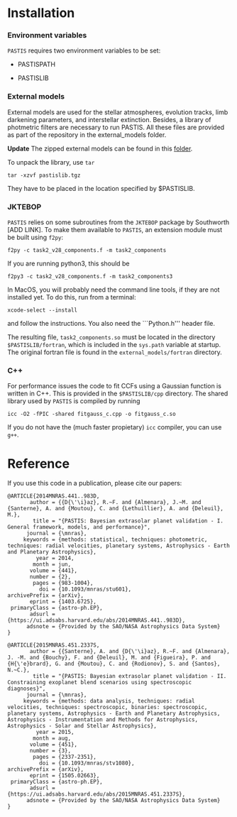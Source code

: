 # Installation

### Environment variables
``PASTIS`` requires two environment variables to be set:

- PASTISPATH

- PASTISLIB

### External models
External models are used for the stellar atmospheres, evolution tracks, limb darkening parameters, and interstellar extinction. Besides, a library of photmetric filters are necessary to run PASTIS. All these files are provided as part of the repository in the external_models folder.

**Update** The zipped external models can be found in this [folder](https://universidadnaciona-my.sharepoint.com/:f:/g/personal/rdiaz_unsam_edu_ar/EhM_KyKuq9lArEN9WUuMwV8BGnDxR7Yov3vbPMF-jBkLuw?e=naDqin).

To unpack the library, use ``tar``
```
tar -xzvf pastislib.tgz
```

They have to be placed in the location specified by $PASTISLIB.

### JKTEBOP
``PASTIS`` relies on some subroutines from the ``JKTEBOP`` package by Southworth [ADD LINK].
To make them available to ``PASTIS``, an extension module must be built using ``f2py``:
```
f2py -c task2_v28_components.f -m task2_components
```

If you are running python3, this should be
```
f2py3 -c task2_v28_components.f -m task2_components3
```

In MacOS, you will probably need the command line tools, if they are not installed yet. To do this, run from a terminal:
```
xcode-select --install
```
and follow the instructions.
You also need the ```Python.h''' header file.

The resulting file, ``task2_components.so`` must be located in the directory ``$PASTISLIB/fortran``, which is included in the ``sys.path`` variable at startup.
The original fortran file is found in the ``external_models/fortran`` directory.

### C++
For performance issues the code to fit CCFs using a Gaussian function is written in C++. This is provided in the ``$PASTISLIB/cpp`` directory. The shared library used by ``PASTIS`` is compiled by running

```
icc -O2 -fPIC -shared fitgauss_c.cpp -o fitgauss_c.so
```

If you do not have the (much faster propietary) ``icc`` compiler, you can use ``g++``.

# Reference

If you use this code in a publication, please cite our papers:

```
@ARTICLE{2014MNRAS.441..983D,
       author = {{D{\'\i}az}, R.~F. and {Almenara}, J.~M. and {Santerne}, A. and {Moutou}, C. and {Lethuillier}, A. and {Deleuil}, M.},
        title = "{PASTIS: Bayesian extrasolar planet validation - I. General framework, models, and performance}",
      journal = {\mnras},
     keywords = {methods: statistical, techniques: photometric, techniques: radial velocities, planetary systems, Astrophysics - Earth and Planetary Astrophysics},
         year = 2014,
        month = jun,
       volume = {441},
       number = {2},
        pages = {983-1004},
          doi = {10.1093/mnras/stu601},
archivePrefix = {arXiv},
       eprint = {1403.6725},
 primaryClass = {astro-ph.EP},
       adsurl = {https://ui.adsabs.harvard.edu/abs/2014MNRAS.441..983D},
      adsnote = {Provided by the SAO/NASA Astrophysics Data System}
}

@ARTICLE{2015MNRAS.451.2337S,
       author = {{Santerne}, A. and {D{\'\i}az}, R.~F. and {Almenara}, J. -M. and {Bouchy}, F. and {Deleuil}, M. and {Figueira}, P. and {H{\'e}brard}, G. and {Moutou}, C. and {Rodionov}, S. and {Santos}, N.~C.},
        title = "{PASTIS: Bayesian extrasolar planet validation - II. Constraining exoplanet blend scenarios using spectroscopic diagnoses}",
      journal = {\mnras},
     keywords = {methods: data analysis, techniques: radial velocities, techniques: spectroscopic, binaries: spectroscopic, planetary systems, Astrophysics - Earth and Planetary Astrophysics, Astrophysics - Instrumentation and Methods for Astrophysics, Astrophysics - Solar and Stellar Astrophysics},
         year = 2015,
        month = aug,
       volume = {451},
       number = {3},
        pages = {2337-2351},
          doi = {10.1093/mnras/stv1080},
archivePrefix = {arXiv},
       eprint = {1505.02663},
 primaryClass = {astro-ph.EP},
       adsurl = {https://ui.adsabs.harvard.edu/abs/2015MNRAS.451.2337S},
      adsnote = {Provided by the SAO/NASA Astrophysics Data System}
}
```
